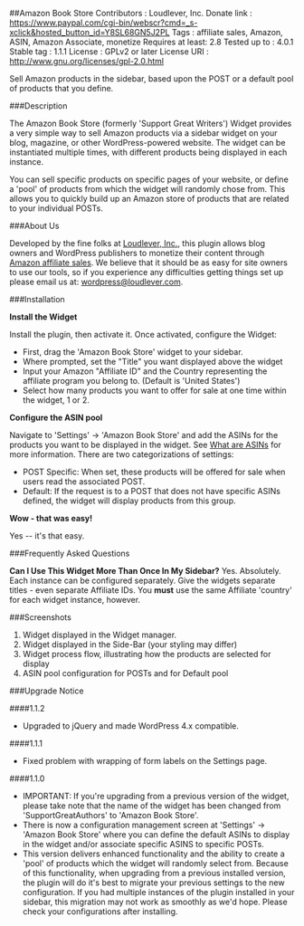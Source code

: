 ##Amazon Book Store
    Contributors     : Loudlever, Inc.
    Donate link      : https://www.paypal.com/cgi-bin/webscr?cmd=_s-xclick&hosted_button_id=Y8SL68GN5J2PL
    Tags             : affiliate sales, Amazon, ASIN, Amazon Associate, monetize
    Requires at least: 2.8
    Tested up to     : 4.0.1
    Stable tag       : 1.1.1
		License          : GPLv2 or later
		License URI      : http://www.gnu.org/licenses/gpl-2.0.html

Sell Amazon products in the sidebar, based upon the POST or a default pool of products that you define.

###Description

The Amazon Book Store (formerly 'Support Great Writers') Widget provides a very simple way to sell Amazon products via a sidebar widget on your blog, magazine, or other WordPress-powered website.  The widget can be instantiated multiple times, with different products being displayed in each instance.  

You can sell specific products on specific pages of your website, or define a 'pool' of products from which the widget will randomly chose from.  This allows you to quickly build up an Amazon store of products that are related to your individual POSTs.  

###About Us

Developed by the fine folks at [Loudlever, Inc.](http://www.loudlever.com), this plugin allows blog owners and WordPress publishers to monetize their content through [Amazon affiliate sales](http://associates.amazon.com).  We believe that it should be as easy for site owners to use our tools, so if you experience any difficulties getting things set up please email us at: wordpress@loudlever.com. 

###Installation

**Install the Widget**

Install the plugin, then activate it.  Once activated, configure the Widget:

* First, drag the 'Amazon Book Store' widget to your sidebar. 
* Where prompted, set the "Title" you want displayed above the widget
* Input your Amazon "Affiliate ID" and the Country representing the affiliate program you belong to.  (Default is 'United States')
* Select how many products you want to offer for sale at one time within the widget, 1 or 2.

**Configure the ASIN pool**

Navigate to 'Settings' -> 'Amazon Book Store' and add the ASINs for the products you want to be displayed in the widget.  See [What are ASINs](http://www.amazon.com/gp/seller/asin-upc-isbn-info.html) for more information.  There are two categorizations of settings:

* POST Specific:  When set, these products will be offered for sale when users read the associated POST.
* Default: If the request is to a POST that does not have specific ASINs defined, the widget will display products from this group.

**Wow - that was easy!**

Yes -- it's that easy.

###Frequently Asked Questions

**Can I Use This Widget More Than Once In My Sidebar?**
Yes.  Absolutely.  Each instance can be configured separately.  Give the widgets separate titles - even separate Affiliate IDs.  You **must** use the same Affiliate 'country' for each widget instance, however.

###Screenshots

1. Widget displayed in the Widget manager.
2. Widget displayed in the Side-Bar (your styling may differ)
3. Widget process flow, illustrating how the products are selected for display
4. ASIN pool configuration for POSTs and for Default pool

###Upgrade Notice

####1.1.2
* Upgraded to jQuery and made WordPress 4.x compatible.

####1.1.1
* Fixed problem with wrapping of form labels on the Settings page.

####1.1.0
* IMPORTANT: If you're upgrading from a previous version of the widget, please take note that the name of the widget has been changed from 'SupportGreatAuthors' to 'Amazon Book Store'.
* There is now a configuration management screen at 'Settings' -> 'Amazon Book Store' where you can define the default ASINs to display in the widget and/or associate specific ASINS to specific POSTs.
* This version delivers enhanced functionality and the ability to create a 'pool' of products which the widget will randomly select from.  Because of this functionality, when upgrading from a previous installed version, the plugin will do it's best to migrate your previous settings to the new configuration.  If you had multiple instances of the plugin installed in your sidebar, this migration may not work as smoothly as we'd hope.  Please check your configurations after installing.

